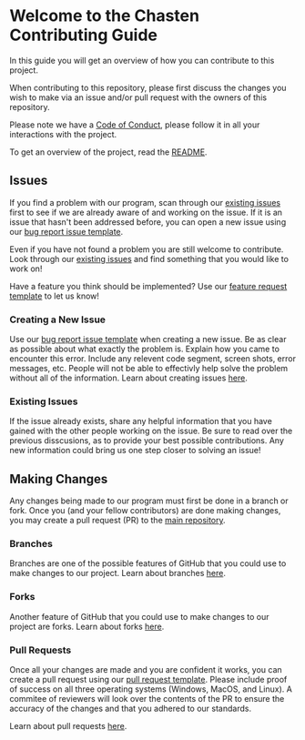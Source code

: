 # Welcome to the Chasten Contributing Guide

In this guide you will get an overview of how you can contribute to this project.

When contributing to this repository, please first discuss the changes you wish to make via an issue and/or pull request with the owners of this repository.

Please note we have a [Code of Conduct](CODE_OF_CONDUCT.md), please follow it in all your interactions with the project.

To get an overview of the project, read the [README](README.md).

## Issues

If you find a problem with our program, scan through our [existing issues](https://github.com/AstuteSource/chasten/issues) first to see if we are already aware of and working on the issue. If it is an issue that hasn't been addressed before, you can open a new issue using our [bug report issue template](.github/ISSUE_TEMPLATE/bug_report.md).

Even if you have not found a problem you are still welcome to contribute. Look through our [existing issues](https://github.com/AstuteSource/chasten/issues) and find something that you would like to work on!

Have a feature you think should be implemented? Use our [feature request template](.github/ISSUE_TEMPLATE/feature_request.md) to let us know!

### Creating a New Issue

Use our [bug report issue template](.github/ISSUE_TEMPLATE/bug_report.md) when creating a new issue. Be as clear as possible about what exactly the problem is. Explain how you came to encounter this error. Include any relevent code segment, screen shots, error messages, etc. People will not be able to effectivly help solve the problem without all of the information. Learn about creating issues [here](https://docs.github.com/en/issues/tracking-your-work-with-issues/creating-an-issue).

### Existing Issues

If the issue already exists, share any helpful information that you have gained with the other people working on the issue. Be sure to read over the previous disscusions, as to provide your best possible contributions. Any new information could bring us one step closer to solving an issue!

## Making Changes

Any changes being made to our program must first be done in a branch or fork. Once you (and your fellow contributors) are done making changes, you may create a pull request (PR) to the [main repository](https://github.com/AstuteSource/chasten).

### Branches

Branches are one of the possible features of GitHub that you could use to make changes to our project. Learn about branches [here](https://docs.github.com/en/pull-requests/collaborating-with-pull-requests/proposing-changes-to-your-work-with-pull-requests/about-branches).

### Forks

Another feature of GitHub that you could use to make changes to our project are forks. Learn about forks [here](https://docs.github.com/en/pull-requests/collaborating-with-pull-requests/working-with-forks/about-forks).

### Pull Requests

Once all your changes are made and you are confident it works, you can create a pull request using our [pull request template](pull_request_template.md). Please include proof of success on all three operating systems (Windows, MacOS, and Linux). A commitee of reviewers will look over the contents of the PR to ensure the accuracy of the changes and that you adhered to our standards.

Learn about pull requests [here](https://docs.github.com/en/pull-requests/collaborating-with-pull-requests/proposing-changes-to-your-work-with-pull-requests/about-pull-requests).
